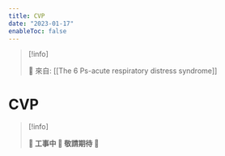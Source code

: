```yaml
---
title: CVP
date: "2023-01-17"
enableToc: false
---
```


> [!info]
>
> 🌱 來自: [[The 6 Ps-acute respiratory distress syndrome]]

# CVP

> [!info]
>
> **👷 工事中 🌱 敬請期待 🚧**


